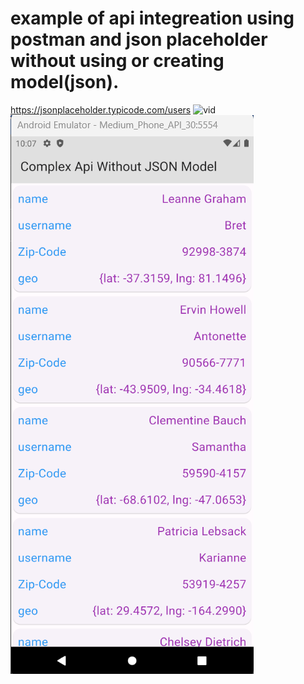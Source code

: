 # example of <b>api integreation using postman and json placeholder</b> without using or creating model(json).
https://jsonplaceholder.typicode.com/users
![vid](https://github.com/suraj-khot-19/img/blob/main/ezgif-2-d82a207fdf.gif)
![img](https://github.com/suraj-khot-19/img/blob/main/post2.png)